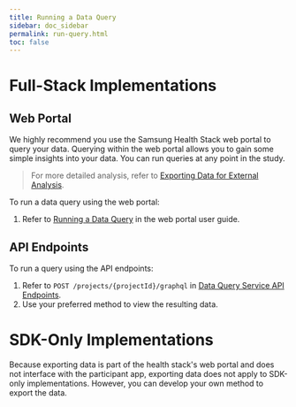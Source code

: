 ```yaml
---
title: Running a Data Query
sidebar: doc_sidebar
permalink: run-query.html
toc: false
---
```


# Full-Stack Implementations

## Web Portal

We highly recommend you use the Samsung Health Stack web portal to query your data. Querying within the web portal allows you to gain some simple insights into your data. You can run queries at any point in the study.

> For more detailed analysis, refer to [Exporting Data for External Analysis](../../portal-guide/results-analysis/exporting-data.md).

To run a data query using the web portal:

1. Refer to [Running a Data Query](../../portal-guide/results-analysis/running-a-query.md) in the web portal user guide.

## API Endpoints

To run a query using the API endpoints:

1. Refer to `POST /projects/{projectId}/graphql` in [Data Query Service API Endpoints](../../api-reference/data-query-service-api-endpoints.md).
2. Use your preferred method to view the resulting data.

# SDK-Only Implementations

Because exporting data is part of the health stack's web portal and does not interface with the participant app, exporting data does not apply to SDK-only implementations. However, you can develop your own method to export the data.